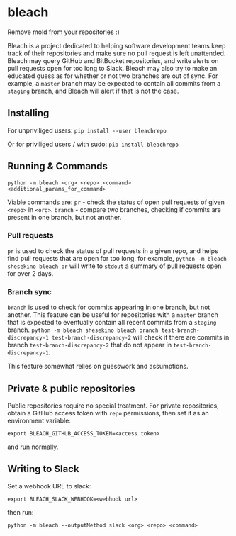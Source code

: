# bleach
Remove mold from your repositories :)

Bleach is a project dedicated to helping software development teams keep track of their repositories and make sure no pull request is left unattended.
Bleach may query GitHub and BitBucket repositories, and write alerts on pull requests open for too long to Slack.
Bleach may also try to make an educated guess as for whether or not two branches are out of sync. For example, a `master` branch may be expected to contain all commits from a `staging` branch, and Bleach will alert if that is not the case.

## Installing
For unpriviliged users:
`pip install --user bleachrepo`

Or for priviliged users / with sudo:
`pip install bleachrepo`

## Running & Commands

`python -m bleach <org> <repo> <command> <additional_params_for_command>`

Viable commands are:
`pr` - check the status of open pull requests of given `<repo>` in `<org>`.
`branch` - compare two branches, checking if commits are present in one branch, but not another.

### Pull requests

`pr` is used to check the status of pull requests in a given repo, and helps find pull requests that are open for too long.
for example, `python -m bleach shesekino bleach pr` will write to `stdout` a summary of pull requests open for over 2 days.

### Branch sync

`branch` is used to check for commits appearing in one branch, but not another.
This feature can be useful for repositories with a `master` branch that is expected to eventually contain all recent commits from a `staging` branch.
`python -m bleach shesekino bleach branch test-branch-discrepancy-1 test-branch-discrepancy-2` will check if there are commits in branch `test-branch-discrepancy-2` that do not appear in `test-branch-discrepancy-1`.

This feature somewhat relies on guesswork and assumptions.

## Private & public repositories

Public repositories require no special treatment.
For private repositories, obtain a GitHub access token with `repo` permissions, then set it as an environment variable:

`export BLEACH_GITHUB_ACCESS_TOKEN=<access token>`

and run normally.

## Writing to Slack

Set a webhook URL to slack:

`export BLEACH_SLACK_WEBHOOK=<webhook url>`

then run:

`python -m bleach --outputMethod slack <org> <repo> <command>`
